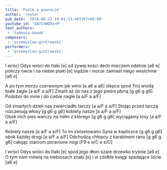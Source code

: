 ```yaml
---
title: 'Psalm o powrocie'
author: 'reuter'
pub_date: '2018-08-22 19:01:13.483367+00:00'
youtube_id: 'SN7IVWQ9xrM'
text_authors:
 - 'tadeusz-nowak'
composers:
 - 'przemyslaw-gintrowski'
performers:
 - 'przemyslaw-gintrowski'
---
```


I wróci Odys wróci do Itaki			        [e] 
od żywej kości dech mieczem odetnie	[a6 e]
policzy owce i na niebie ptaki			[e]
siądzie i morze zamiast niego westchnie	[a6 e]

A po tym morzu czerwonym jak wino	        [a a6 a a6]	
ślepca spod Troi wiodą białe żagle		[a a/F a a/F]
Zmarli aż do nas z jego pieśni płyną		[g g6 g g6]
Podobni do mnie i do ciebie nagle		[a a/F a a/F]

Od zmarłych dzieli nas zwierciadło tarczy	[a a/F a a/F]
Stojąc przed tarczą rozczesują włosy		        [g g6 g g6]
kobiety nasze 					                        [a a/F a a/F]	
Obok nich pies warczy na hełm z którego	[g g6 g g6]
wyciągamy losy					                        [a a/F a a/F]

Kobiety nasze 					                [a a/F a a/F]
To im zwiastowano Syna w kapliczce		[g g6 g g6]
obok każdej drogi					        [a a/F a a/F]
Odchodzą chłopcy z karabinem rano		[g g6 g g6]
całując starcom poranione nogi			[F9 e e/C e e/C]

I wróci Odys wróci do Itaki			        [e] 
spod jego dłoni szare drzewko tryśnie      [a6 e]
O tym nam mówią na niebiosach znaki	[e]
i w zżółkłe księgi spadające liście		[a6 e]